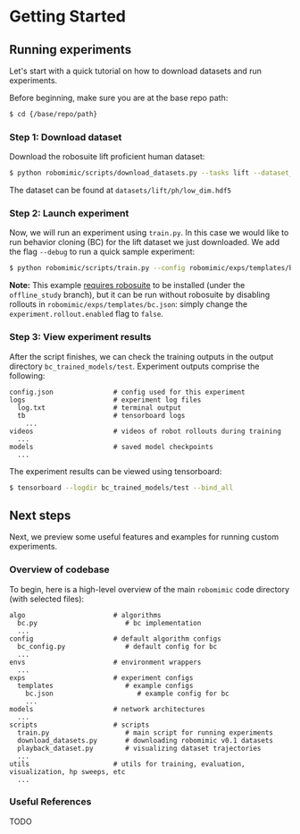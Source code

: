 # Getting Started

## Running experiments
Let's start with a quick tutorial on how to download datasets and run experiments.

Before beginning, make sure you are at the base repo path:
```sh
$ cd {/base/repo/path}
```

### Step 1: Download dataset

Download the robosuite lift proficient human dataset:
```sh
$ python robomimic/scripts/download_datasets.py --tasks lift --dataset_types ph
```

The dataset can be found at `datasets/lift/ph/low_dim.hdf5`

### Step 2: Launch experiment

Now, we will run an experiment using `train.py`. In this case we would like to run behavior cloning (BC) for the lift dataset we just downloaded. We add the flag `--debug` to run a quick sample experiment:

```sh
$ python robomimic/scripts/train.py --config robomimic/exps/templates/bc.json --dataset datasets/lift/ph/low_dim.hdf5 --debug
```

**Note:** This example [requires robosuite](./installation.html#robosuite) to be installed (under the `offline_study` branch), but it can be run without robosuite by disabling rollouts in `robomimic/exps/templates/bc.json`: simply change the `experiment.rollout.enabled` flag to `false`.

### Step 3: View experiment results

After the script finishes, we can check the training outputs in the output directory `bc_trained_models/test`.
Experiment outputs comprise the following:
```
config.json               # config used for this experiment
logs                      # experiment log files
  log.txt                 # terminal output
  tb                      # tensorboard logs
    ...
videos                    # videos of robot rollouts during training
  ...
models                    # saved model checkpoints
  ...
```

The experiment results can be viewed using tensorboard:
```sh
$ tensorboard --logdir bc_trained_models/test --bind_all
```

## Next steps
Next, we preview some useful features and examples for running custom experiments. 

### Overview of codebase 
To begin, here is a high-level overview of the main `robomimic` code directory (with selected files):
```
algo                      # algorithms
  bc.py                      # bc implementation
  ...
config                    # default algorithm configs
  bc_config.py               # default config for bc
  ...
envs                      # environment wrappers
  ...
exps                      # experiment configs
  templates                  # example configs
    bc.json                     # example config for bc
    ...
models                    # network architectures
  ...
scripts                   # scripts
  train.py                   # main script for running experiments
  download_datasets.py       # downloading robomimic v0.1 datasets
  playback_dataset.py        # visualizing dataset trajectories
  ...
utils                     # utils for training, evaluation, visualization, hp sweeps, etc
  ...
```

### Useful References
TODO